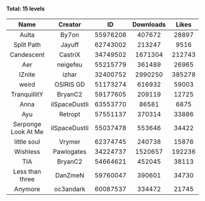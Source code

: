 #### Total: 15 levels

| Name | Creator | ID | Downloads | Likes |
|:---:|:---:|:---:|:---:|:---:|
| Aulta | By7on | 55976208 | 407672 | 28897
| Split Path | Jayuff | 62743002 | 213247 | 9516
| Candescent | CastriX | 34749502 | 1671304 | 212743
| Aer | neigefeu | 55215779 | 361489 | 26965
| IZnite | izhar | 32400752 | 2990250 | 385278
| weird | OSIRIS GD | 51173274 | 616932 | 59003
| TranquillitY | BryanC2 | 59177605 | 209119 | 12725
| Anna | iISpaceDustIi | 63553770 | 86581 | 6875
| Ayu | Retropt | 57551137 | 370314 | 33886
| Serponge Look At Me | iISpaceDustIi | 55037478 | 553646 | 34422
| little soul | Vrymer | 62374745 | 240738 | 15876
| Wishless | Pawlogates | 34224737 | 1520657 | 192236
|  TIA | BryanC2 | 54664621 | 452045 | 38113
| Less than three | DanZmeN | 59760047 | 390601 | 34730
| Anymore | oc3andark | 60087537 | 334472 | 21745
